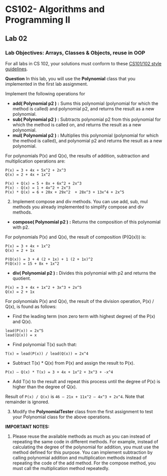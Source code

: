# CS102- Algorithms and Programming II

## Lab 02

### **Lab Objectives:** Arrays, Classes & Objects, reuse in OOP

For all labs in CS 102, your solutions must conform to these [CS101/102 style
guidelines](http://www.cs.bilkent.edu.tr/~adayanik/cs101/practicalwork/styleguidelines.htm).

**Question** In this lab, you will use the  **Polynomial** class that you implemented in the first lab assignment.

Implement the following operations for

* **add( Polynomial p2 )**  **:**  Sums this polynomial (polynomial for which the method is called) and polynomial p2, and returns the result as a new polynomial.
* **sub( Polynomial p2 )**  **:**  Subtracts polynomial p2 from this polynomial for which the method is called on, and returns the result as a new polynomial.
* **mul( Polynomial p2 )**  **:**  Multiplies this polynomial (polynomial for which the method is called), and polynomial p2 and returns the result as a new polynomial.

For polynomials P(x) and Q(x), the results of addition, subtraction and multiplication
operations are:

``P(x) = 3 + 4x + 5x^2 + 2x^3``  
``Q(x) = 2 + 4x + 1x^2``  

``P(x) + Q(x) = 5 + 8x + 6x^2 + 2x^3``  
``P(x) - Q(x) = 1 + 4x^2 + 2x^3``  
``P(x) * Q(x) = 6 + 20x + 29x^2  + 28x^3 + 13x^4 + 2x^5``  

2. Implement compose and div methods. You can use add, sub, mul methods you already implemented to simplify compose and div methods.

* **compose( Polynomial p2 )**  **:** Returns the composition of this polynomial with p2.

For polynomials P(x) and Q(x), the result of composition (P(Q(x))) is:

``P(x) = 3 + 4x + 1x^2``   
``Q(x) = 2 + 1x``   

``P(Q(x)) = 3 + 4 (2 + 1x) + 1 (2 + 1x)^2``  
``P(Q(x)) = 15 + 8x + 1x^2``

* **div( Polynomial p2 )**  **:**  Divides this polynomial with p2 and returns the quotient.

``P(x) = 3 + 4x + 1x^2 + 3x^3 + 2x^5``  
``Q(x) = 2 + 1x``  

For polynomials P(x) and Q(x), the result of the division operation, P(x) / Q(x), is found as follows:

* Find the leading term (non zero term with highest degree) of the P(x) and Q(x).

``lead(P(x)) = 2x^5``  
``lead(Q(x)) = x``  
* Find polynomial T(x) such that:  

``T(x) = lead(P(x)) / lead(Q(x)) = 2x^4``  
* Subtract T(x) * Q(x) from P(x) and assign the result to P(x).  

``P(x) – Q(x) * T(x) = 3 + 4x + 1x^2 + 3x^3 + -x^4``  

* Add T(x) to the result and repeat this process until the degree of P(x) is higher than the degree of Q(x).


Result of ``P(x) / Q(x)`` is ``46 – 21x + 11x^2 – 4x^3 + 2x^4``. Note that remainder is ignored.

3. Modify the  **PolynomialTester**  class from the first assignment to test your Polynomial class for the above operations.

**IMPORTANT NOTES:**
1. Please reuse the available methods as much as you can instead of repeating the
same code in different methods. For example, instead of calculating the degree of
the polynomial for addition, you must use the method defined for this purpose. You
can implement subtraction by calling polynomial addition and multiplication methods
instead of repeating the code of the add method. For the compose method, you must
call the multiplication method repeatedly.
